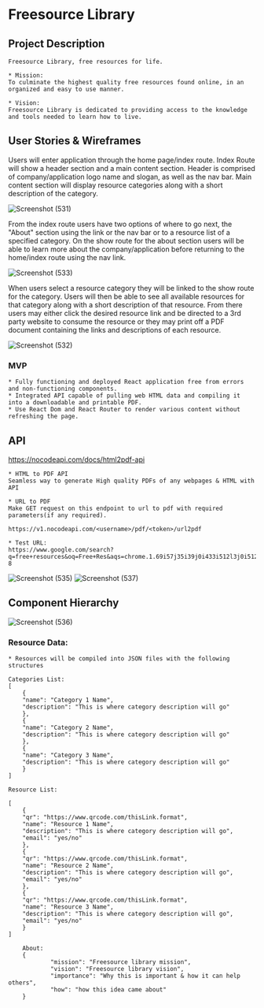# Freesource Library

## Project Description

	Freesource Library, free resources for life.

	* Mission: 
	To culminate the highest quality free resources found online, in an organized and easy to use manner.
 
	* Vision: 
	Freesource Library is dedicated to providing access to the knowledge and tools needed to learn how to live. 

##  User Stories & Wireframes

Users will enter application through the home page/index route. Index Route will show a header section and a main content section. Header is comprised of company/application logo name and slogan, as well as the nav bar. Main content section will display resource categories along with a short description of the category.

![Screenshot (531)](https://user-images.githubusercontent.com/98247684/168591120-4f956d7b-f60d-4e1a-8616-3cc4e31b48d3.png)

From the index route users have two options of where to go next, the "About" section using the link or the nav bar or to a resource list of a specified category. On the show route for the about section users will be able to learn more about the company/application before returning to the home/index route using the nav link. 

![Screenshot (533)](https://user-images.githubusercontent.com/98247684/168591624-9a5bad1d-7a01-4034-87bd-e3c2ecdb0e0a.png)

When users select a resource category they will be linked to the show route for the category. Users will then be able to see all available resources for that category along with a short description of that resource. From there users may either click the desired resource link and be directed to a 3rd party website to consume the resource or they may print off a PDF document containing the links and descriptions of each resource.

![Screenshot (532)](https://user-images.githubusercontent.com/98247684/168591875-beeda762-d900-49f6-82dd-039f88bf51b5.png)

### MVP

	* Fully functioning and deployed React application free from errors and non-functioning components.
	* Integrated API capable of pulling web HTML data and compiling it into a downloadable and printable PDF.
	* Use React Dom and React Router to render various content without refreshing the page. 

## API

https://nocodeapi.com/docs/html2pdf-api

	* HTML to PDF API
	Seamless way to generate High quality PDFs of any webpages & HTML with API

	* URL to PDF
	Make GET request on this endpoint to url to pdf with required parameters(if any required).

	https://v1.nocodeapi.com/<username>/pdf/<token>/url2pdf

	* Test URL:
	https://www.google.com/search?q=free+resources&oq=Free+Res&aqs=chrome.1.69i57j35i39j0i433i512l3j0i512l2j0i433i512j0i512l2.5268j0j15&sourceid=chrome&ie=UTF-8
	
	
![Screenshot (535)](https://user-images.githubusercontent.com/98247684/168592141-fbd71fa3-39b2-493c-b325-7a63128bed34.png)
![Screenshot (537)](https://user-images.githubusercontent.com/98247684/168593319-2244b377-7bd9-4bc4-9dc5-2fb894d91229.png)

## Component Hierarchy

![Screenshot (536)](https://user-images.githubusercontent.com/98247684/168593570-8bcfc186-742c-4d0a-9e12-e9654a885ba6.png)

### Resource Data:

	* Resources will be compiled into JSON files with the following structures
	
	Categories List:
	[
		{
	  	"name": "Category 1 Name",
	  	"description": "This is where category description will go"
		},
		{
	  	"name": "Category 2 Name",
	  	"description": "This is where category description will go"
		},
		{
	  	"name": "Category 3 Name",
	  	"description": "This is where category description will go"
		}
	]

	Resource List:

	[
		{
		"qr": "https://www.qrcode.com/thisLink.format",
	  	"name": "Resource 1 Name",
	  	"description": "This is where category description will go",
		"email": "yes/no"
		},
		{
		"qr": "https://www.qrcode.com/thisLink.format",
	  	"name": "Resource 2 Name",
	  	"description": "This is where category description will go",
		"email": "yes/no"
		},
		{
		"qr": "https://www.qrcode.com/thisLink.format",
	  	"name": "Resource 3 Name",
	  	"description": "This is where category description will go",
		"email": "yes/no"
		}
	]

        About: 
        {
                "mission": "Freesource library mission",
                "vision": "Freesource library vision",
                "importance": "Why this is important & how it can help others",
                "how": "how this idea came about"
        }

 
